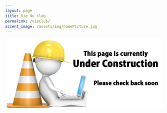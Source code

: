 ```yaml
---
layout: page
title: Vie du club
permalink: /vieClub/
accent_image: /assets/img/homePicture.jpg
---
```



![image](/assets/img/under_construction.jpg)